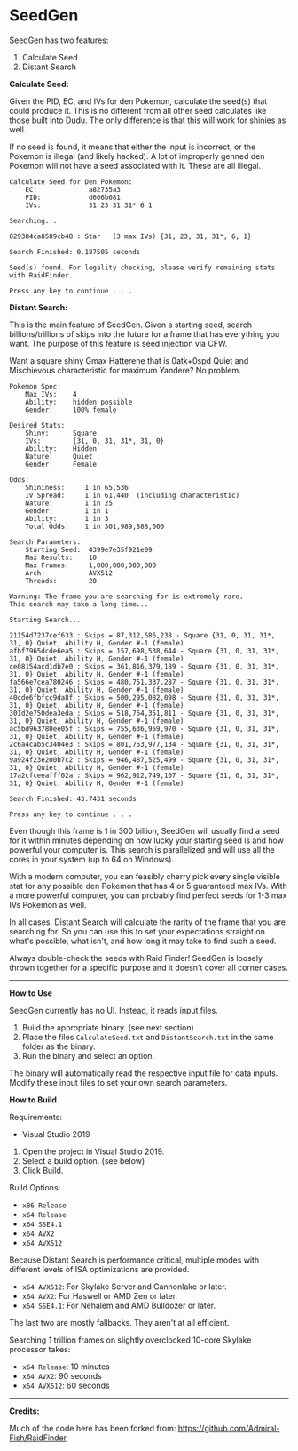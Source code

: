 # SeedGen

SeedGen has two features:
 1. Calculate Seed
 2. Distant Search

**Calculate Seed:**

Given the PID, EC, and IVs for den Pokemon, calculate the seed(s) that could produce it. This is no different from all other seed calculates like those built into Dudu. The only difference is that this will work for shinies as well.

If no seed is found, it means that either the input is incorrect, or the Pokemon is illegal (and likely hacked). A lot of improperly genned den Pokemon will not have a seed associated with it. These are all illegal.

```
Calculate Seed for Den Pokemon:
    EC:             a82735a3
    PID:            d606b081
    IVs:            31 23 31 31* 6 1

Searching...

029384ca8589cb48 : Star   (3 max IVs) {31, 23, 31, 31*, 6, 1}

Search Finished: 0.187505 seconds

Seed(s) found. For legality checking, please verify remaining stats with RaidFinder.

Press any key to continue . . .
```

**Distant Search:**

This is the main feature of SeedGen. Given a starting seed, search billions/trillions of skips into the future for a frame that has everything you want. The purpose of this feature is seed injection via CFW.

Want a square shiny Gmax Hatterene that is 0atk+0spd Quiet and Mischievous characteristic for maximum Yandere? No problem.

```
Pokemon Spec:
    Max IVs:    4
    Ability:    hidden possible
    Gender:     100% female

Desired Stats:
    Shiny:      Square
    IVs:        {31, 0, 31, 31*, 31, 0}
    Ability:    Hidden
    Nature:     Quiet
    Gender:     Female

Odds:
    Shininess:     1 in 65,536
    IV Spread:     1 in 61,440  (including characteristic)
    Nature:        1 in 25
    Gender:        1 in 1
    Ability:       1 in 3
    Total Odds:    1 in 301,989,888,000

Search Parameters:
    Starting Seed:  4399e7e35f921e09
    Max Results:    10
    Max Frames:     1,000,000,000,000
    Arch:           AVX512
    Threads:        20

Warning: The frame you are searching for is extremely rare.
This search may take a long time...

Starting Search...

21154d7237cef633 : Skips = 87,312,686,238 - Square {31, 0, 31, 31*, 31, 0} Quiet, Ability H, Gender #-1 (female)
afbf7965dcde6ea5 : Skips = 157,698,538,644 - Square {31, 0, 31, 31*, 31, 0} Quiet, Ability H, Gender #-1 (female)
ce08154acd1db7e0 : Skips = 361,816,379,189 - Square {31, 0, 31, 31*, 31, 0} Quiet, Ability H, Gender #-1 (female)
fa566e7cea780246 : Skips = 480,751,337,287 - Square {31, 0, 31, 31*, 31, 0} Quiet, Ability H, Gender #-1 (female)
40cde6fbfcc9da8f : Skips = 500,295,082,098 - Square {31, 0, 31, 31*, 31, 0} Quiet, Ability H, Gender #-1 (female)
301d2e750dea3eda : Skips = 518,764,351,811 - Square {31, 0, 31, 31*, 31, 0} Quiet, Ability H, Gender #-1 (female)
ac5bd963780ee05f : Skips = 755,636,959,970 - Square {31, 0, 31, 31*, 31, 0} Quiet, Ability H, Gender #-1 (female)
2c6a4cab5c3404e3 : Skips = 801,763,977,134 - Square {31, 0, 31, 31*, 31, 0} Quiet, Ability H, Gender #-1 (female)
9a924f23e200b7c2 : Skips = 946,487,525,499 - Square {31, 0, 31, 31*, 31, 0} Quiet, Ability H, Gender #-1 (female)
17a2cfceeafff02a : Skips = 962,912,749,107 - Square {31, 0, 31, 31*, 31, 0} Quiet, Ability H, Gender #-1 (female)

Search Finished: 43.7431 seconds

Press any key to continue . . .
```

Even though this frame is 1 in 300 billion, SeedGen will usually find a seed for it within minutes depending on how lucky your starting seed is and how powerful your computer is. This search is parallelized and will use all the cores in your system (up to 64 on Windows).

With a modern computer, you can feasibly cherry pick every single visible stat for any possible den Pokemon that has 4 or 5 guaranteed max IVs. With a more powerful computer, you can probably find perfect seeds for 1-3 max IVs Pokemon as well.

In all cases, Distant Search will calculate the rarity of the frame that you are searching for. So you can use this to set your expectations straight on what's possible, what isn't, and how long it may take to find such a seed.

Always double-check the seeds with Raid Finder! SeedGen is loosely thrown together for a specific purpose and it doesn't cover all corner cases.

-----

**How to Use**

SeedGen currently has no UI. Instead, it reads input files.

1. Build the appropriate binary. (see next section)
2. Place the files `CalculateSeed.txt` and `DistantSearch.txt` in the same folder as the binary.
3. Run the binary and select an option.

The binary will automatically read the respective input file for data inputs. Modify these input files to set your own search parameters.


**How to Build**

Requirements:
 - Visual Studio 2019

1. Open the project in Visual Studio 2019.
2. Select a build option. (see below)
3. Click Build.

Build Options:
 - `x86 Release`
 - `x64 Release`
 - `x64 SSE4.1`
 - `x64 AVX2`
 - `x64 AVX512`

Because Distant Search is performance critical, multiple modes with different levels of ISA optimizations are provided.
 - `x64 AVX512`: For Skylake Server and Cannonlake or later.
 - `x64 AVX2`: For Haswell or AMD Zen or later.
 - `x64 SSE4.1`: For Nehalem and AMD Bulldozer or later.

The last two are mostly fallbacks. They aren't at all efficient.

Searching 1 trillion frames on slightly overclocked 10-core Skylake processor takes:
 - `x64 Release`: 10 minutes
 - `x64 AVX2`: 90 seconds
 - `x64 AVX512`: 60 seconds

-----

**Credits:**

Much of the code here has been forked from: https://github.com/Admiral-Fish/RaidFinder
